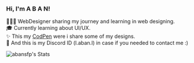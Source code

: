 ### Hi, I'm A B A N! 

👩🏻‍💻 WebDesigner sharing my journey and learning in web designing.</br>
🎓 Currently learning about UI/UX.</br>
✨ This my [CodPen](https://codepen.io/labanl) were i share some of my designs.</br>
💜 And this is my Discord ID (l.aban.l) in case if you needed to contact me :)</br>


![abansfp's Stats](https://github-readme-stats.vercel.app/api?username=abansfp&theme=tokyonight&show_icons=true&hide_border=false&count_private=true)
